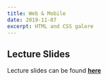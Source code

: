 ```yaml
---
title: Web & Mobile
date: 2019-11-07
excerpt: HTML and CSS galore
---
```


## Lecture Slides

Lecture slides can be found [**here**](https://docs.google.com/presentation/d/1Bn8bPalE_Tym7ENYhq1Tas9Yhp8Mxn6AxLMGyJHh4ko/edit?usp=sharing)
